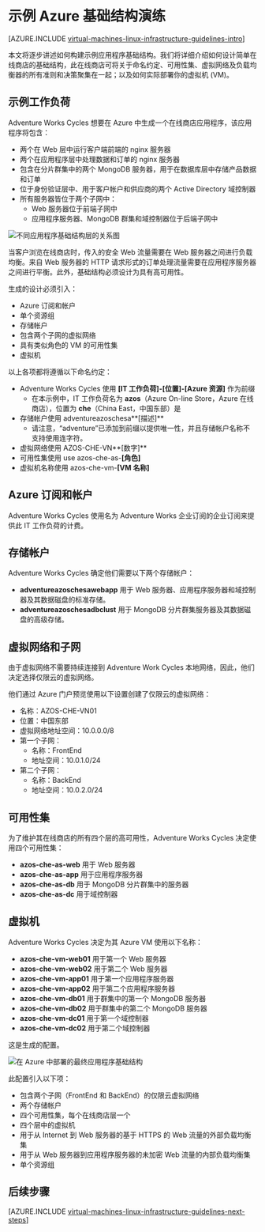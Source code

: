 <properties
	pageTitle="示例基础结构演练 | Azure"
	description="了解用于在 Azure 中部署示例基础结构的关键设计和实施准则。"
	documentationCenter=""
	services="virtual-machines-linux"
	authors="iainfoulds"
	manager="timlt"
	editor=""
	tags="azure-resource-manager"/>

<tags
	ms.service="virtual-machines-linux"
	ms.workload="infrastructure-services"
	ms.tgt_pltfrm="vm-linux"
	ms.devlang="na"
	ms.topic="article"
	ms.date="09/08/2016"
	wacn.date="10/25/2016"
	ms.author="iainfou"/>

# 示例 Azure 基础结构演练

[AZURE.INCLUDE [virtual-machines-linux-infrastructure-guidelines-intro](../../includes/virtual-machines-linux-infrastructure-guidelines-intro.md)]

本文将逐步讲述如何构建示例应用程序基础结构。我们将详细介绍如何设计简单在线商店的基础结构，此在线商店可将关于命名约定、可用性集、虚拟网络及负载均衡器的所有准则和决策聚集在一起；以及如何实际部署你的虚拟机 (VM)。


## 示例工作负荷

Adventure Works Cycles 想要在 Azure 中生成一个在线商店应用程序，该应用程序将包含：

- 两个在 Web 层中运行客户端前端的 nginx 服务器
- 两个在应用程序层中处理数据和订单的 nginx 服务器
- 包含在分片群集中的两个 MongoDB 服务器，用于在数据库层中存储产品数据和订单
- 位于身份验证层中、用于客户帐户和供应商的两个 Active Directory 域控制器
- 所有服务器皆位于两个子网中：
	- Web 服务器位于前端子网中
	- 应用程序服务器、MongoDB 群集和域控制器位于后端子网中

![不同应用程序基础结构层的关系图](./media/virtual-machines-common-infrastructure-service-guidelines/example-tiers.png)

当客户浏览在线商店时，传入的安全 Web 流量需要在 Web 服务器之间进行负载均衡。来自 Web 服务器的 HTTP 请求形式的订单处理流量需要在应用程序服务器之间进行平衡。此外，基础结构必须设计为具有高可用性。

生成的设计必须引入：

- Azure 订阅和帐户
- 单个资源组
- 存储帐户
- 包含两个子网的虚拟网络
- 具有类似角色的 VM 的可用性集
- 虚拟机

以上各项都将遵循以下命名约定：

- Adventure Works Cycles 使用 **[IT 工作负荷]-[位置]-[Azure 资源]** 作为前缀
	- 在本示例中，IT 工作负荷名为 **azos**（Azure On-line Store，Azure 在线商店），位置为 **che**（China East，中国东部）是
- 存储帐户使用 adventureazoschesa**[描述]**
	- 请注意，“adventure”已添加到前缀以提供唯一性，并且存储帐户名称不支持使用连字符。
- 虚拟网络使用 AZOS-CHE-VN**[数字]**
- 可用性集使用 use azos-che-as-**[角色]**
- 虚拟机名称使用 azos-che-vm-**[VM 名称]**


## Azure 订阅和帐户

Adventure Works Cycles 使用名为 Adventure Works 企业订阅的企业订阅来提供此 IT 工作负荷的计费。


## 存储帐户

Adventure Works Cycles 确定他们需要以下两个存储帐户：

- **adventureazoschesawebapp** 用于 Web 服务器、应用程序服务器和域控制器及其数据磁盘的标准存储。
- **adventureazoschesadbclust** 用于 MongoDB 分片群集服务器及其数据磁盘的高级存储。


## 虚拟网络和子网

由于虚拟网络不需要持续连接到 Adventure Work Cycles 本地网络，因此，他们决定选择仅限云的虚拟网络。

他们通过 Azure 门户预览使用以下设置创建了仅限云的虚拟网络：

- 名称：AZOS-CHE-VN01
- 位置：中国东部
- 虚拟网络地址空间：10.0.0.0/8
- 第一个子网：
	- 名称：FrontEnd
	- 地址空间：10.0.1.0/24
- 第二个子网：
	- 名称：BackEnd
	- 地址空间：10.0.2.0/24


## 可用性集

为了维护其在线商店的所有四个层的高可用性，Adventure Works Cycles 决定使用四个可用性集：

- **azos-che-as-web** 用于 Web 服务器
- **azos-che-as-app** 用于应用程序服务器
- **azos-che-as-db** 用于 MongoDB 分片群集中的服务器
- **azos-che-as-dc** 用于域控制器


## 虚拟机

Adventure Works Cycles 决定为其 Azure VM 使用以下名称：

- **azos-che-vm-web01** 用于第一个 Web 服务器
- **azos-che-vm-web02** 用于第二个 Web 服务器
- **azos-che-vm-app01** 用于第一个应用程序服务器
- **azos-che-vm-app02** 用于第二个应用程序服务器
- **azos-che-vm-db01** 用于群集中的第一个 MongoDB 服务器
- **azos-che-vm-db02** 用于群集中的第二个 MongoDB 服务器
- **azos-che-vm-dc01** 用于第一个域控制器
- **azos-che-vm-dc02** 用于第二个域控制器

这是生成的配置。

![在 Azure 中部署的最终应用程序基础结构](./media/virtual-machines-common-infrastructure-service-guidelines/example-config.png)

此配置引入以下项：

- 包含两个子网（FrontEnd 和 BackEnd）的仅限云虚拟网络
- 两个存储帐户
- 四个可用性集，每个在线商店层一个
- 四个层中的虚拟机
- 用于从 Internet 到 Web 服务器的基于 HTTPS 的 Web 流量的外部负载均衡集
- 用于从 Web 服务器到应用程序服务器的未加密 Web 流量的内部负载均衡集
- 单个资源组


## <a name="next-steps"></a> 后续步骤

[AZURE.INCLUDE [virtual-machines-linux-infrastructure-guidelines-next-steps](../../includes/virtual-machines-linux-infrastructure-guidelines-next-steps.md)]

<!---HONumber=Mooncake_0801_2016-->